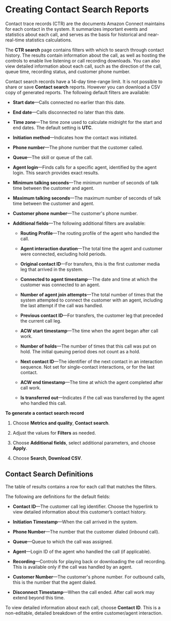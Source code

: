 # Creating Contact Search Reports<a name="contact-search"></a>

Contact trace records \(CTR\) are the documents Amazon Connect maintains for each contact in the system\. It summarizes important events and statistics about each call, and serves as the basis for historical and near\-real\-time statistics calculations\.

The **CTR search** page contains filters with which to search through contact history\. The results contain information about the call, as well as hosting the controls to enable live listening or call recording downloads\. You can also view detailed information about each call, such as the direction of the call, queue time, recording status, and customer phone number\.

Contact search records have a 14\-day time\-range limit\. It is not possible to share or save **Contact search** reports\. However you can download a CSV copy of generated reports\. The following default filters are available:

+ **Start date**—Calls connected no earlier than this date\.

+ **End date**—Calls disconnected no later than this date\.

+ **Time zone**—The time zone used to calculate midnight for the start and end dates\. The default setting is **UTC**\.

+ **Initiation method**—Indicates how the contact was initiated\.

+ **Phone number**—The phone number that the customer called\.

+ **Queue**—The skill or queue of the call\.

+ **Agent login**—Finds calls for a specific agent, identified by the agent login\. This search provides exact results\.

+ **Minimum talking seconds**—The minimum number of seconds of talk time between the customer and agent\.

+ **Maximum talking seconds**—The maximum number of seconds of talk time between the customer and agent\.

+ **Customer phone number**—The customer's phone number\.

+ **Additional fields**—The following additional filters are available:

  + **Routing Profile**—The routing profile of the agent who handled the call\.

  + **Agent interaction duration**—The total time the agent and customer were connected, excluding hold periods\. 

  + **Original contact ID**—For transfers, this is the first customer media leg that arrived in the system\.

  + **Connected to agent timestamp**—The date and time at which the customer was connected to an agent\.

  + **Number of agent join attempts**—The total number of times that the system attempted to connect the customer with an agent, including the last attempt if the call was handled\.

  + **Previous contact ID**—For transfers, the customer leg that preceded the current call leg\.

  + **ACW start timestamp**—The time when the agent began after call work\.

  + **Number of holds**—The number of times that this call was put on hold\. The initial queuing period does not count as a hold\.

  + **Next contact ID**—The identifier of the next contact in an interaction sequence\. Not set for single\-contact interactions, or for the last contact\.

  + **ACW end timestamp**—The time at which the agent completed after call work\.

  + **Is transferred out**—Indicates if the call was transferred by the agent who handled this call\.

**To generate a contact search record**

1. Choose **Metrics and quality**, **Contact search**\.

1. Adjust the values for **Filters** as needed\.

1. Choose **Additional fields**, select additional parameters, and choose **Apply**\.

1. Choose **Search**, **Download CSV**\.

## Contact Search Definitions<a name="contactdetailrecords-definitions"></a>

The table of results contains a row for each call that matches the filters\.

The following are definitions for the default fields:

+ **Contact ID**—The customer call leg identifier\. Choose the hyperlink to view detailed information about this customer’s contact history\.

+ **Initiation Timestamp**—When the call arrived in the system\.

+ **Phone Number**—The number that the customer dialed \(inbound call\)\.

+ **Queue**—Queue to which the call was assigned\.

+ **Agent**—Login ID of the agent who handled the call \(if applicable\)\.

+ **Recording**—Controls for playing back or downloading the call recording\. This is available only if the call was handled by an agent\.

+ **Customer Number**—The customer's phone number\. For outbound calls, this is the number that the agent dialed\.

+ **Disconnect Timestamp**—When the call ended\. After call work may extend beyond this time\.

To view detailed information about each call, choose **Contact ID**\. This is a non\-editable, detailed breakdown of the entire customer/agent interaction\.